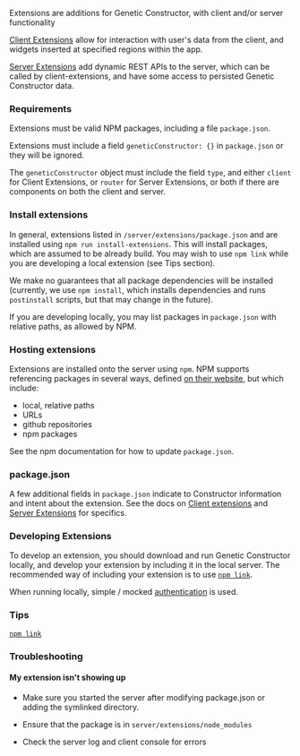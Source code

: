 Extensions are additions for Genetic Constructor, with client and/or server functionality

[Client Extensions](ClientExtensions.md) allow for interaction with user's data from the client, and widgets inserted at specified regions within the app.

[Server Extensions](ServerExtensions.md) add dynamic REST APIs to the server, which can be called by client-extensions, and have some access to persisted Genetic Constructor data.

### Requirements

Extensions must be valid NPM packages, including a file `package.json`.

Extensions must include a field `geneticConstructor: {}` in `package.json` or they will be ignored.

The `geneticConstructor` object must include the field `type`, and either `client` for Client Extensions, or `router` for Server Extensions, or both if there are components on both the client and server.

### Install extensions

In general, extensions listed in `/server/extensions/package.json` and are installed using `npm run install-extensions`. This will install packages, which are assumed to be already build. You may wish to use `npm link` while you are developing a local extension (see Tips section).

We make no guarantees that all package dependencies will be installed (currently, we use `npm install`, which installs dependencies and runs `postinstall` scripts, but that may change in the future).

If you are developing locally, you may list packages in `package.json` with relative paths, as allowed by NPM.

### Hosting extensions

Extensions are installed onto the server using `npm`. NPM supports referencing packages in several ways, defined [on their website](https://docs.npmjs.com/files/package.json#dependencies), but which include:

- local, relative paths
- URLs
- github repositories
- npm packages

See the npm documentation for how to update `package.json`.

### package.json

A few additional fields in `package.json` indicate to Constructor information and intent about the extension. See the docs on [Client extensions](ClientExtensions.md) and [Server Extensions](ServerExtensions.md) for specifics.

### Developing Extensions

To develop an extension, you should download and run Genetic Constructor locally, and develop your extension by including it in the local server. The recommended way of including your extension is to use [`npm link`](npmLink.md).

When running locally, simple / mocked [authentication](../../server/auth/README.md) is used.

### Tips

[`npm link`](npmLink.md)

### Troubleshooting

#### My extension isn't showing up

- Make sure you started the server after modifying package.json or adding the symlinked directory.

- Ensure that the package is in `server/extensions/node_modules`

- Check the server log and client console for errors